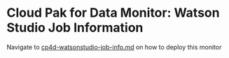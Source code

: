 # Cloud Pak for Data Monitor: Watson Studio Job Information

Navigate to [cp4d-watsonstudio-job-info.md](cp4d-watsonstudio-job-info.md) on how to deploy this monitor


